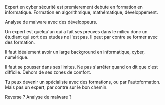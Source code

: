 Expert en cyber sécurité est premierement debute en formation en informatique. Formation en algorithmique, mathématique, développement.

Analyse de malware avec des développeurs.

Un expert est quelqu'un qui a fait ses preuves dans le milieu donc un étudiant qui sort des etudes ne l'est pas. Il peut par contre se former avec des formation.

Il faut idéalement avoir un large background en informatique, cyber, numérique.

Il faut se pousser dans ses limites. Ne pas s'arrêter quand on dit que c'est difficile. Dehors de ses zones de comfort.

Tu peux devenir un spécialiste avec des formations, ou par l'autoformation. Mais pas un expert, par contre sur le bon chemin.

Reverse ?
Analyse de malware ?
